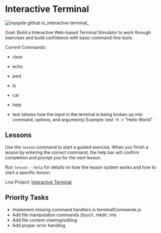 # Interactive Terminal

![myquite github io_interactive-terminal_](https://user-images.githubusercontent.com/997046/131572741-44267951-d5a4-4e7e-987d-865bb9cc0004.png)

Goal: Build a Interactive Web-based Terminal Simulator to work through exercises and build confidence with basic command-line tools.

Current Commands:

- clear
- echo
- pwd
- ls
- cat
- help

- test (shows how the input in the terminal is being broken up into command, options, and arguments)
  Example: test -h -r "Hello World"

## Lessons

Use the `lesson` command to start a guided exercise. When you finish a lesson by entering the correct command, the help bar will confirm completion and prompt you for the next lesson.

Run `lesson --help` for details on how the lesson system works and how to start a specific lesson.

Live Project: [Interactive Terminal](https://myquite.github.io/interactive-terminal/)

## Priority Tasks

- Implement missing command handlers in terminalCommands.js
- Add file manipulation commands (touch, mkdir, rm)
- Add file content viewing/editing
- Add proper error handling
